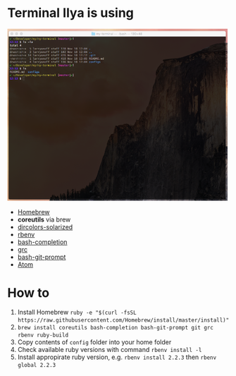 # Terminal Ilya is using

<img src="Screenshot.png" width="500">

- [Homebrew](http://brew.sh)
- **coreutils** via brew
- [dircolors-solarized](https://github.com/seebi/dircolors-solarized)
- [rbenv](https://github.com/sstephenson/rbenv)
- [bash-completion](https://bash-completion.alioth.debian.org)
- [grc](http://korpus.juls.savba.sk/~garabik/software/grc.html)
- [bash-git-prompt](https://github.com/magicmonty/bash-git-prompt)
- [Atom](https://atom.io)


# How to
1. Install Homebrew ```ruby -e "$(curl -fsSL https://raw.githubusercontent.com/Homebrew/install/master/install)"```
2. ```brew install coreutils bash-completion bash-git-prompt git grc rbenv ruby-build```
3. Copy contents of ```config``` folder into your home folder
4. Check available ruby versions with command ```rbenv install -l```
5. Install appropirate ruby version, e.g. ```rbenv install 2.2.3``` then ```rbenv global 2.2.3```
